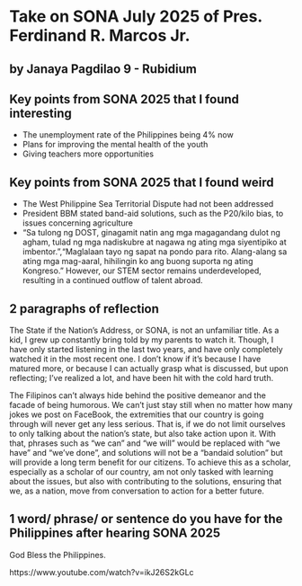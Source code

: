 # Take on SONA July 2025 of Pres. Ferdinand R. Marcos Jr.
## by Janaya Pagdilao 9 - Rubidium


## **Key points from SONA 2025 that I found interesting**
- The unemployment rate of the Philippines being 4% now
- Plans for improving the mental health of the youth
- Giving teachers more opportunities


## **Key points from SONA 2025 that I found weird**

- The West Philippine Sea Territorial Dispute had not been addressed
- President BBM stated band-aid solutions, such as the P20/kilo bias, to issues concerning agriculture 
- “Sa tulong ng DOST, ginagamit natin ang mga magagandang dulot ng agham, tulad ng mga nadiskubre at nagawa ng ating mga siyentipiko at imbentor.”,“Maglalaan tayo ng sapat na pondo para rito. Alang-alang sa ating mga mag-aaral, hihilingin ko ang buong suporta ng ating Kongreso.” However, our STEM sector remains underdeveloped, resulting in a continued outflow of talent abroad.

## **2 paragraphs of reflection**

The State if the Nation’s Address, or SONA, is not an unfamiliar title. As a kid, I grew up constantly bring told by my parents to watch it. Though, I have only started listening in the last two years, and have only completely watched it in the most recent one. I don’t know if it’s because I have matured more, or because I can actually grasp what is discussed, but upon reflecting; I’ve realized a lot, and have been hit with the cold hard truth.

The Filipinos can’t always hide behind the positive demeanor and the facade of being humorous. We can’t just stay still when  no matter how many jokes we post on FaceBook, the extremities that our country is going through will never get any less serious. That is, if we do not limit ourselves to only talking about the nation’s state, but also take action upon it. With that, phrases such as “we can” and “we will” would be replaced with “we have” and “we’ve done”, and solutions will not be a “bandaid solution” but will provide a long term benefit for our citizens. To achieve this as a scholar, especially as a scholar of our country, am not only tasked with learning about the issues, but also with contributing to the solutions, ensuring that we, as a nation, move from conversation to action for a better future.



## **1 word/ phrase/ or sentence do you have for the Philippines after hearing SONA 2025**

God Bless the Philippines.

<link>https://www.youtube.com/watch?v=ikJ26S2kGLc

